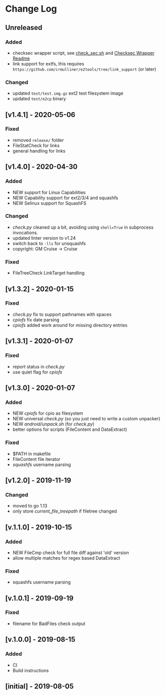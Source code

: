 # Change Log
<!---
Always update Version in Makefile
-->

## Unreleased

### Added
- checksec wrapper script, see [check_sec.sh](scripts/check_sec.sh) and [Checksec Wrapper Readme](Checksec.md)
- link support for extfs, this requires `https://github.com/crmulliner/e2tools/tree/link_support` (or later)

### Changed
- updated `test/test.img.gz` ext2 test filesystem image
- updated `test/e2cp` binary

## [v1.4.1] - 2020-05-06

### Fixed
- removed `release/` folder
- FileStatCheck for links
- general handling for links

## [v1.4.0] - 2020-04-30

### Added
- NEW support for Linux Capabilities
- NEW Capability support for ext2/3/4 and squashfs
- NEW Selinux support for SquashFS

### Changed
- _check.py_ cleaned up a bit, avoiding using `shell=True` in subprocess invocations.
- updated linter version to v1.24
- switch back to `-lls` for unsquashfs
- copyright: GM Cruise -> Cruise

### Fixed
- FileTreeCheck LinkTarget handling

## [v1.3.2] - 2020-01-15

### Fixed
- _check.py_ fix to support pathnames with spaces
- _cpiofs_ fix date parsing
- _cpiofs_ added work around for missing directory entries

## [v1.3.1] - 2020-01-07

### Fixed
- report status in _check.py_
- use quiet flag for _cpiofs_

## [v1.3.0] - 2020-01-07

### Added
- NEW _cpiofs_ for cpio as filesystem
- NEW universal _check.py_ (so you just need to write a custom unpacker)
- NEW _android/unpack.sh_ (for _check.py_)
- better options for scripts (FileContent and DataExtract)

### Fixed
- $PATH in makefile
- FileContent file iterator
- _squashfs_ username parsing

## [v1.2.0] - 2019-11-19

### Changed
- moved to go 1.13
- only store _current_file_treepath_ if filetree changed

## [v.1.1.0] - 2019-10-15

### Added
- NEW FileCmp check for full file diff against 'old' version
- allow multiple matches for regex based DataExtract

### Fixed
- squashfs username parsing

## [v.1.0.1] - 2019-09-19

### Fixed
- filename for BadFiles check output

## [v.1.0.0] - 2019-08-15

### Added
- CI
- Build instructions

## [initial] - 2019-08-05

